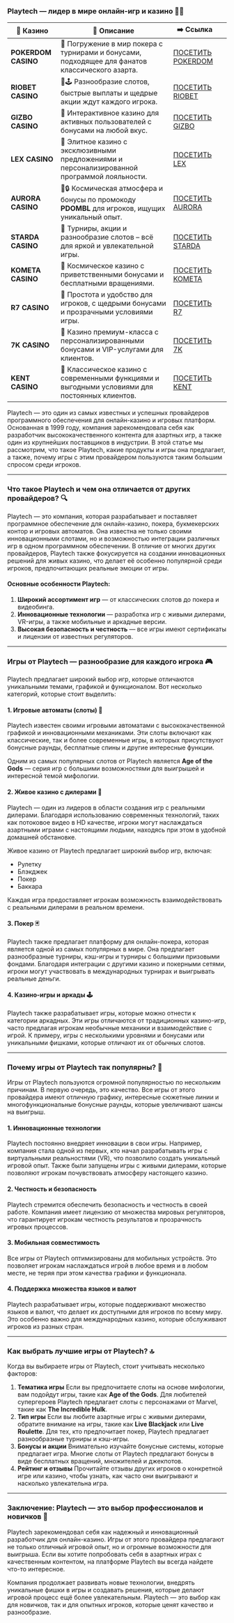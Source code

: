 ### Playtech — лидер в мире онлайн-игр и казино 🎰💥

| 🎰 Казино           | 📜 Описание                                                                                      | ➡️ Ссылка                                                                                          |   |
| ------------------- | ------------------------------------------------------------------------------------------------ | -------------------------------------------------------------------------------------------------- | - |
| **POKERDOM CASINO** | 🎲 Погружение в мир покера с турнирами и бонусами, подходящее для фанатов классического азарта.  | [ПОСЕТИТЬ POKERDOM](https://brandplay.link/FwVc4f)                                                 |   |
| **RIOBET CASINO**   | 🌟🕹️ Разнообразие слотов, быстрые выплаты и щедрые акции ждут каждого игрока.                   | [ПОСЕТИТЬ RIOBET](https://brandplay.link/TnjsxFvH)                                                 |   |
| **GIZBO CASINO**    | 🚀 Интерактивное казино для активных пользователей с бонусами на любой вкус.                     | [ПОСЕТИТЬ GIZBO](https://brandplay.link/rvzLrVLp)                                                  |   |
| **LEX CASINO**      | 🎰 Элитное казино с эксклюзивными предложениями и персонализированной программой лояльности.     | [ПОСЕТИТЬ LEX](https://brandplay.link/VMqNXPFs)                                                    |   |
| **AURORA CASINO**   | 🌌🔒 Космическая атмосфера и бонусы по промокоду **PDOMBL** для игроков, ищущих уникальный опыт. | [ПОСЕТИТЬ AURORA](https://10trafic-stat2.com/click/668546556bcc6313411604bc/6766/13031/subaccount) |   |
| **STARDA CASINO**   | 🌠 Турниры, акции и разнообразие слотов – всё для яркой и увлекательной игры.                    | [ПОСЕТИТЬ STARDA](https://brandplay.link/HDcDrxLk)                                                 |   |
| **KOMETA CASINO**   | 💫 Космическое казино с приветственными бонусами и бесплатными вращениями.                       | [ПОСЕТИТЬ KOMETA](https://brandplay.link/jHzFFYGv)                                                 |   |
| **R7 CASINO**       | 🎯 Простота и удобство для игроков, с щедрыми бонусами и прозрачными условиями игры.             | [ПОСЕТИТЬ R7](https://brandplay.link/dByFXP7h)                                                     |   |
| **7K CASINO**       | 💎 Казино премиум-класса с персонализированными бонусами и VIP-услугами для клиентов.            | [ПОСЕТИТЬ 7K](https://brandplay.link/dd46bNgD)                                                     |   |
| **KENT CASINO**     | 🎲 Классическое казино с современными функциями и выгодными условиями для постоянных клиентов.   | [ПОСЕТИТЬ KENT](https://brandplay.link/XRH1g6Vb)                                                   |   |

Playtech — это один из самых известных и успешных провайдеров программного обеспечения для онлайн-казино и игровых платформ. Основанная в 1999 году, компания зарекомендовала себя как разработчик высококачественного контента для азартных игр, а также один из крупнейших поставщиков в индустрии. В этой статье мы рассмотрим, что такое Playtech, какие продукты и игры она предлагает, а также, почему игры с этим провайдером пользуются таким большим спросом среди игроков.

***

### Что такое Playtech и чем она отличается от других провайдеров? 🔍

Playtech — это компания, которая разрабатывает и поставляет программное обеспечение для онлайн-казино, покера, букмекерских контор и игровых автоматов. Она известна не только своими инновационными слотами, но и возможностью интеграции различных игр в одном программном обеспечении. В отличие от многих других провайдеров, Playtech также фокусируется на создании инновационных решений для живых казино, что делает её особенно популярной среди игроков, предпочитающих реальные эмоции от игры.

#### Основные особенности Playtech:

1. **Широкий ассортимент игр** — от классических слотов до покера и видеобинга.
2. **Инновационные технологии** — разработка игр с живыми дилерами, VR-игры, а также мобильные и аркадные версии.
3. **Высокая безопасность и честность** — все игры имеют сертификаты и лицензии от известных регуляторов.

***

### Игры от Playtech — разнообразие для каждого игрока 🎮

Playtech предлагает широкий выбор игр, которые отличаются уникальными темами, графикой и функционалом. Вот несколько категорий, которые стоит выделить:

#### 1. **Игровые автоматы (слоты) 🎰**

Playtech известен своими игровыми автоматами с высококачественной графикой и инновационными механиками. Эти слоты включают как классические, так и более современные игры, в которых присутствуют бонусные раунды, бесплатные спины и другие интересные функции.

Одним из самых популярных слотов от Playtech является **Age of the Gods** — серия игр с большими возможностями для выигрышей и интересной темой мифологии.

#### 2. **Живое казино с дилерами 🎲**

Playtech — один из лидеров в области создания игр с реальными дилерами. Благодаря использованию современных технологий, таких как потоковое видео в HD качестве, игроки могут наслаждаться азартными играми с настоящими людьми, находясь при этом в удобной домашней обстановке.

Живое казино от Playtech предлагает широкий выбор игр, включая:

* Рулетку
* Блэкджек
* Покер
* Баккара

Каждая игра предоставляет игрокам возможность взаимодействовать с реальными дилерами в реальном времени.

#### 3. **Покер 🃏**

Playtech также предлагает платформу для онлайн-покера, которая является одной из самых популярных в мире. Она предлагает разнообразные турниры, кэш-игры и турниры с большими призовыми фондами. Благодаря интеграции с другими казино и покерными сетями, игроки могут участвовать в международных турнирах и выигрывать реальные деньги.

#### 4. **Казино-игры и аркады 🕹️**

Playtech также разрабатывает игры, которые можно отнести к категории аркадных. Эти игры отличаются от традиционных казино-игр, часто предлагая игрокам необычные механики и взаимодействие с игрой. К примеру, игры с несколькими уровнями и бонусами или уникальными фишками, которые отличают их от обычных слотов.

***

### Почему игры от Playtech так популярны? 🌟

Игры от Playtech пользуются огромной популярностью по нескольким причинам. В первую очередь, это качество. Все игры от этого провайдера имеют отличную графику, интересные сюжетные линии и многофункциональные бонусные раунды, которые увеличивают шансы на выигрыш.

#### 1. **Инновационные технологии**

Playtech постоянно внедряет инновации в свои игры. Например, компания стала одной из первых, кто начал разрабатывать игры с виртуальными реальностями (VR), что позволило создать уникальный игровой опыт. Также были запущены игры с живыми дилерами, которые позволяют игрокам почувствовать атмосферу настоящего казино.

#### 2. **Честность и безопасность**

Playtech стремится обеспечить безопасность и честность в своей работе. Компания имеет лицензию от множества мировых регуляторов, что гарантирует игрокам честность результатов и прозрачность игровых процессов.

#### 3. **Мобильная совместимость**

Все игры от Playtech оптимизированы для мобильных устройств. Это позволяет игрокам наслаждаться игрой в любое время и в любом месте, не теряя при этом качества графики и функционала.

#### 4. **Поддержка множества языков и валют**

Playtech разрабатывает игры, которые поддерживают множество языков и валют, что делает их доступными для игроков по всему миру. Это особенно важно для международных казино, которые обслуживают игроков из разных стран.

***

### Как выбрать лучшие игры от Playtech? 🔝

Когда вы выбираете игры от Playtech, стоит учитывать несколько факторов:

1. **Тематика игры**
   Если вы предпочитаете слоты на основе мифологии, вам подойдут игры, такие как **Age of the Gods**. Для любителей супергероев Playtech предлагает слоты с персонажами от Marvel, такие как **The Incredible Hulk**.
2. **Тип игры**
   Если вы любите азартные игры с живыми дилерами, обратите внимание на игры, такие как **Live Blackjack** или **Live Roulette**. Для тех, кто предпочитает покер, Playtech предлагает разнообразные турниры и кэш-игры.
3. **Бонусы и акции**
   Внимательно изучайте бонусные системы, которые предлагает игра. Многие слоты от Playtech предлагают бонусы в виде бесплатных вращений, множителей и джекпотов.
4. **Рейтинг и отзывы**
   Прочитайте отзывы других игроков о конкретной игре или казино, чтобы узнать, как часто они выигрывают и насколько увлекательна игра.

***

### Заключение: Playtech — это выбор профессионалов и новичков 🎉

Playtech зарекомендовал себя как надежный и инновационный разработчик для онлайн-казино. Игры от этого провайдера предлагают не только отличный игровой опыт, но и огромные возможности для выигрыша. Если вы хотите попробовать себя в азартных играх с качественным контентом, на платформе Playtech вы всегда найдете что-то интересное.

Компания продолжает развивать новые технологии, внедрять уникальные фишки в игры и создавать решения, которые делают игровой процесс ещё более увлекательным. Playtech — это выбор как для новичков, так и для опытных игроков, которые ценят качество и разнообразие.
